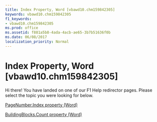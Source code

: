 ```yaml
---
title: Index Property, Word [vbawd10.chm159842305]
keywords: vbawd10.chm159842305
f1_keywords:
- vbawd10.chm159842305
ms.prod: office
ms.assetid: f881a5b8-4ada-4acb-ae65-3b7b51636f0b
ms.date: 06/08/2017
localization_priority: Normal
---
```



# Index Property, Word [vbawd10.chm159842305]

Hi there! You have landed on one of our F1 Help redirector pages. Please select the topic you were looking for below.

[PageNumber.Index property (Word)](http://msdn.microsoft.com/library/28e6a567-922c-66c5-73b0-4798e615f87b%28Office.15%29.aspx)

[BuildingBlocks.Count property (Word)](http://msdn.microsoft.com/library/44a4d5ec-4333-6b13-cd26-f7b9b273ba65%28Office.15%29.aspx)


